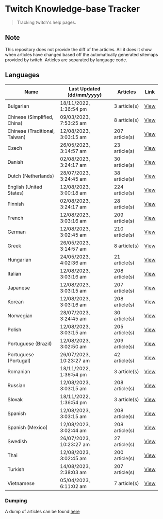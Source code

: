 # Twitch Knowledge-base Tracker
> Tracking twitch's help pages. 

## Note
This repository does not provide the diff of the articles. All it does it show when articles have changed based
off the automatically generated sitemaps provided by twitch. Articles are separated by language code.

## Languages

| Name                          | Last Updated (dd/mm/yyyy) | Articles       | Link                   |
|-------------------------------|---------------------------|----------------|------------------------|
| Bulgarian                     | 18/11/2022, 1:36:54 pm    | 3 article(s)   | [View](docs/bg.md)     |
| Chinese (Simplified, China)   | 09/03/2023, 7:53:25 am    | 8 article(s)   | [View](docs/zh_CN.md)  |
| Chinese (Traditional, Taiwan) | 12/08/2023, 3:03:15 am    | 207 article(s) | [View](docs/zh_TW.md)  |
| Czech                         | 26/05/2023, 3:14:57 am    | 23 article(s)  | [View](docs/cs.md)     |
| Danish                        | 02/08/2023, 3:24:17 am    | 30 article(s)  | [View](docs/da.md)     |
| Dutch (Netherlands)           | 28/07/2023, 3:24:45 am    | 38 article(s)  | [View](docs/nl_NL.md)  |
| English (United States)       | 12/08/2023, 3:00:18 am    | 224 article(s) | [View](docs/en_US.md)  |
| Finnish                       | 02/08/2023, 3:24:17 am    | 28 article(s)  | [View](docs/fi.md)     |
| French                        | 12/08/2023, 3:03:16 am    | 209 article(s) | [View](docs/fr.md)     |
| German                        | 12/08/2023, 3:02:45 am    | 210 article(s) | [View](docs/de.md)     |
| Greek                         | 26/05/2023, 3:14:57 am    | 8 article(s)   | [View](docs/el.md)     |
| Hungarian                     | 24/05/2023, 4:02:36 am    | 21 article(s)  | [View](docs/hu.md)     |
| Italian                       | 12/08/2023, 3:03:16 am    | 208 article(s) | [View](docs/it.md)     |
| Japanese                      | 12/08/2023, 3:03:15 am    | 207 article(s) | [View](docs/ja.md)     |
| Korean                        | 12/08/2023, 3:03:16 am    | 208 article(s) | [View](docs/ko.md)     |
| Norwegian                     | 28/07/2023, 3:24:45 am    | 30 article(s)  | [View](docs/no.md)     |
| Polish                        | 12/08/2023, 3:03:15 am    | 205 article(s) | [View](docs/pl.md)     |
| Portuguese (Brazil)           | 12/08/2023, 3:02:50 am    | 209 article(s) | [View](docs/pt_BR.md)  |
| Portuguese (Portugal)         | 26/07/2023, 10:23:27 am   | 42 article(s)  | [View](docs/pt_PT.md)  |
| Romanian                      | 18/11/2022, 1:36:54 pm    | 3 article(s)   | [View](docs/ro.md)     |
| Russian                       | 12/08/2023, 3:03:15 am    | 208 article(s) | [View](docs/ru.md)     |
| Slovak                        | 18/11/2022, 1:36:54 pm    | 3 article(s)   | [View](docs/sk.md)     |
| Spanish                       | 12/08/2023, 3:03:15 am    | 208 article(s) | [View](docs/es.md)     |
| Spanish (Mexico)              | 12/08/2023, 3:02:44 am    | 208 article(s) | [View](docs/es_MX.md)  |
| Swedish                       | 26/07/2023, 10:23:27 am   | 27 article(s)  | [View](docs/sv.md)     |
| Thai                          | 12/08/2023, 3:02:45 am    | 200 article(s) | [View](docs/th.md)     |
| Turkish                       | 14/08/2023, 2:38:03 am    | 207 article(s) | [View](docs/tr.md)     |
| Vietnamese                    | 05/04/2023, 6:11:02 am    | 7 article(s)   | [View](docs/vi.md)     |

### Dumping
A dump of articles can be found [here](docs/RAW.md)